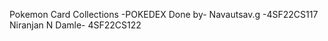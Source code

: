 Pokemon Card Collections -POKEDEX
Done by-
      Navautsav.g -4SF22CS117
      Niranjan N Damle- 4SF22CS122
